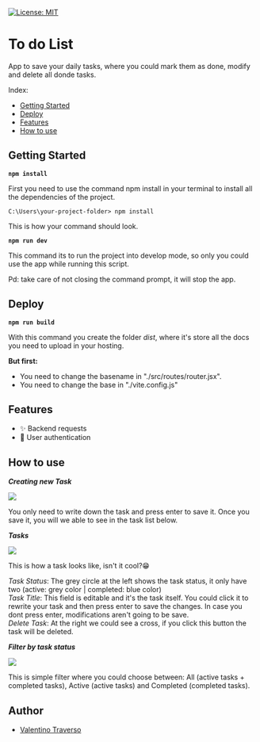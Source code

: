 [![License: MIT](https://img.shields.io/badge/License-MIT-yellow.svg)](https://opensource.org/licenses/MIT)
# To do List

App to save your daily tasks, where you could mark them as done, modify and delete all donde tasks.

Index:
- [Getting Started](#getting-started)
- [Deploy](#deploy)
- [Features](#features)
- [How to use](#how-to-use)

## Getting Started

**`npm install`**

First you need to use the command npm install in your terminal to install all the dependencies of the project.

    C:\Users\your-project-folder> npm install

This is how your command should look.

**`npm run dev`**

This command its to run the project into develop mode, so only you could use the app while running this script.

Pd: take care of not closing the command prompt, it will stop the app.

## Deploy

**`npm run build`**

With this command you create the folder <i>dist</i>, where it's store all the docs you need to upload in your hosting.

<b>But first:</b>
- You need to change the basename in "./src/routes/router.jsx".
- You need to change the base in "./vite.config.js"

## Features
 - ✨ Backend requests
 - 👤 User authentication

## How to use

***Creating new Task***

<img src="https://i.ibb.co/4sv3Hf2/Captura-de-pantalla-2023-03-01-133320.png">

You only need to write down the task and press enter to save it. Once you save it, you will we able to see in the task list below.

***Tasks***

<img src="https://i.ibb.co/pRDqP9w/Captura-de-pantalla-2023-03-01-122246.png">

This is how a task looks like, isn't it cool?😁<br>

_Task Status_: The grey circle at the left shows the task status, it only have two (active: grey color | completed: blue color)<br>
_Task Title_: This field is editable and it's the task itself. You could click it to rewrite your task and then press enter to save the changes. In case you dont press enter, modifications aren't going to be save.<br>
_Delete Task_: At the right we could see a cross, if you click this button the task will be deleted.

***Filter by task status***

<img src="https://i.ibb.co/3fH3wYB/Captura-de-pantalla-2023-03-01-123239.png">

This is simple filter where you could choose between: All (active tasks + completed tasks), Active (active tasks) and Completed (completed tasks).

## Author

- [Valentino Traverso](https://github.com/valentraverso)